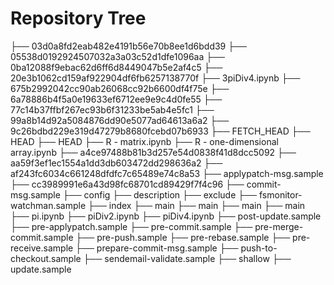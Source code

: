# Repository Tree

├── 03d0a8fd2eab482e4191b56e70b8ee1d6bdd39
├── 05538d0192924507032a3a03c52d1dfe1096aa
├── 0ba12088f9ebac62d6ff6d8449047b5e2af4c5
├── 20e3b1062cd159af922904df6fb6257138770f
├── 3piDiv4.ipynb
├── 675b2992042cc90ab26068cc92b6600df4f75e
├── 6a78886b4f5a0e19633ef6712ee9e9c4d0fe55
├── 77c14b37ffbf267ec93b6f31233be5ab4e5fc1
├── 99a8b14d92a5084876dd90e5077ad64613a6a2
├── 9c26bdbd229e319d47279b8680fcebd07b6933
├── FETCH_HEAD
├── HEAD
├── HEAD
├── R - matrix.ipynb
├── R - one-dimensional array.ipynb
├── a4ce97488b81b3d257e54d0838f41d8dcc5092
├── aa59f3ef1ec1554a1dd3db603472dd298636a2
├── af243fc6034c661248dfdfc7c65489e74c8a53
├── applypatch-msg.sample
├── cc3989991e6a43d98fc68701cd89429f7f4c96
├── commit-msg.sample
├── config
├── description
├── exclude
├── fsmonitor-watchman.sample
├── index
├── main
├── main
├── main
├── main
├── pi.ipynb
├── piDiv2.ipynb
├── piDiv4.ipynb
├── post-update.sample
├── pre-applypatch.sample
├── pre-commit.sample
├── pre-merge-commit.sample
├── pre-push.sample
├── pre-rebase.sample
├── pre-receive.sample
├── prepare-commit-msg.sample
├── push-to-checkout.sample
├── sendemail-validate.sample
├── shallow
├── update.sample
